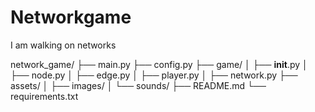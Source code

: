 # Networkgame
I am walking on networks 


network_game/
├── main.py
├── config.py
├── game/
│   ├── __init__.py
│   ├── node.py
│   ├── edge.py 
│   ├── player.py
│   ├── network.py
├── assets/
│   ├── images/
│   └── sounds/
├── README.md
└── requirements.txt
